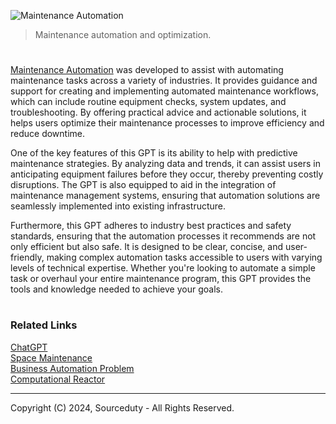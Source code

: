 ![Maintenance Automation](https://github.com/user-attachments/assets/02e68494-76a9-4f3e-b38d-e4b29bdd3da6)

> Maintenance automation and optimization.

#

[Maintenance Automation](https://chatgpt.com/g/g-aYndjM4kw-maintenance-automation) was developed to assist with automating maintenance tasks across a variety of industries. It provides guidance and support for creating and implementing automated maintenance workflows, which can include routine equipment checks, system updates, and troubleshooting. By offering practical advice and actionable solutions, it helps users optimize their maintenance processes to improve efficiency and reduce downtime.

One of the key features of this GPT is its ability to help with predictive maintenance strategies. By analyzing data and trends, it can assist users in anticipating equipment failures before they occur, thereby preventing costly disruptions. The GPT is also equipped to aid in the integration of maintenance management systems, ensuring that automation solutions are seamlessly implemented into existing infrastructure.

Furthermore, this GPT adheres to industry best practices and safety standards, ensuring that the automation processes it recommends are not only efficient but also safe. It is designed to be clear, concise, and user-friendly, making complex automation tasks accessible to users with varying levels of technical expertise. Whether you're looking to automate a simple task or overhaul your entire maintenance program, this GPT provides the tools and knowledge needed to achieve your goals.

#
### Related Links

[ChatGPT](https://github.com/sourceduty/ChatGPT)
<br>
[Space Maintenance](https://github.com/sourceduty/Space_Maintenance)
<br>
[Business Automation Problem](https://github.com/sourceduty/Business_Automation_Problem)
<br>
[Computational Reactor](https://github.com/sourceduty/Computational_Reactor)

***
Copyright (C) 2024, Sourceduty - All Rights Reserved.
